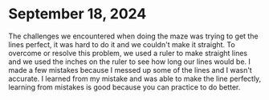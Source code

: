 # September 18, 2024 
The challenges we encountered when doing the maze was trying to get the lines perfect, it was hard to do it and we couldn't make it straight. To overcome or resolve this problem, we used a ruler to make straight lines and we used the inches on the ruler to see how long our lines would be. I made a few mistakes because I messed up some of the lines and I wasn't accurate. I learned from my mistake and was able to make the line perfectly, learning from mistakes is good because you can practice to do better. 
